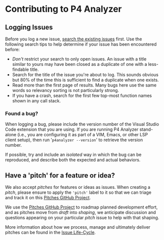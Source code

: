 # Contributing to P4 Analyzer

## Logging Issues
Before you log a new issue, [search the existing issues](https://github.com/p4lang/p4analyzer/search?type=Issues) first. Use the following search tips to help determine if your issue has been encountered before:

* *Don't* restrict your search to only open issues. An issue with a title similar to yours may have been closed as a duplicate of one with a less-findable title.
* Search for the title of the issue you're about to log. This sounds obvious but 80% of the time this is sufficient to find a duplicate when one exists.
* Read more than the first page of results. Many bugs here use the same words so relevancy sorting is not particularly strong.
* If you have a crash, search for the first few top-most function names shown in any call stack.

### Found a bug?
When logging a bug, please include the version number of the Visual Studio Code extension that you are using. If you are running P4 Analyzer stand-alone (i.e., you are configuring it as part of a VIM, Emacs, or other LSP client setup), then run '`p4analyzer --version`' to retrieve the version number.

If possible, try and include an _isolated_ way in which the bug can be reproduced, and describe both the expected and actual behaviors.

## Have a 'pitch' for a feature or idea?

We also accept _pitches_ for features or ideas as issues. When creating a _pitch_, please ensure to apply the `'pitch'` label to it so that we can triage and track it on this [Pitches GitHub Project](https://github.com/orgs/p4lang/projects/1/views/1).

We use the [Pitches GitHub Project](https://github.com/orgs/p4lang/projects/1/views/1) to roadmap planned development effort, and as pitches move from _draft_ into _shaping_, we anticipate discussion and questions appearing on your particular _pitch_ issue to help with that shaping.

More information about how we process, manage and ultimately deliver pitches can be found in the [Issue Life-Cycle](./issue-lifecycle.md).
